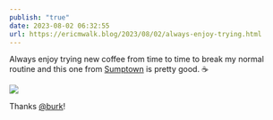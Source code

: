 ```yaml
---
publish: "true"
date: 2023-08-02 06:32:55
url: https://ericmwalk.blog/2023/08/02/always-enjoy-trying.html
---
```

Always enjoy trying new coffee from time to time to break my normal routine and this one from [Sumptown](https://www.stumptowncoffee.com/) is pretty good. ☕️

![](https://ericmwalk.blog/uploads/2023/a939039b5b.jpg)

Thanks [@burk](https://micro.blog/burk)!